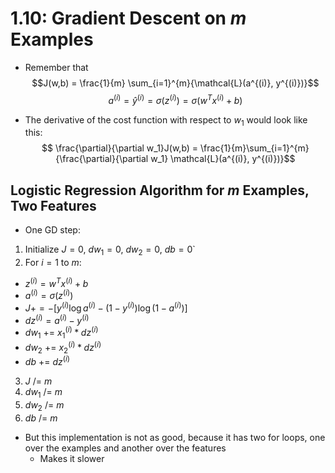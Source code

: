 # 1.10: Gradient Descent on $m$ Examples

- Remember that
$$J(w,b) = \frac{1}{m} \sum_{i=1}^{m}{\mathcal{L}(a^{(i)}, y^{(i)})}$$
$$a^{(i)} = \hat{y}^{(i)} = \sigma(z^{(i)}) = \sigma(w^T x^{(i)} + b)$$


- The derivative of the cost function with respect to $w_1$ would look like this:
$$ \frac{\partial}{\partial w_1}J(w,b) = \frac{1}{m}\sum_{i=1}^{m}{\frac{\partial}{\partial w_1} \mathcal{L}(a^{(i)}, y^{(i)})}$$


## Logistic Regression Algorithm for $m$ Examples, Two Features
- One GD step:
1. Initialize $J = 0$, $dw_1 = 0$, $dw_2 = 0$, $db = 0$`
2. For $i=1$ to $m$:
  - $z^{(i)} = w^T x^{(i)} + b$
  - $a^{(i)} = \sigma(z^{(i)})$
  - $J += -\big[ y^{(i)}\log{a^{(i)}} - (1-y^{(i)}) \log{(1-a^{(i)})} \big]$
  - $dz^{(i)} = a^{(i)} - y^{(i)}$
  - $dw_1 \text{ += } x_1^{(i)} * dz^{(i)}$
  - $dw_2 \text{ += } x_2^{(i)} * dz^{(i)}$
  - $db \text{ += } dz^{(i)}$
3. $J \text{ /= } m$
4. $dw_1 \text{ /= } m$
5. $dw_2 \text{ /= } m$
6. $db \text{ /= } m$

- But this implementation is not as good, because it has two for loops, one over the examples and another over the features
  - Makes it slower

